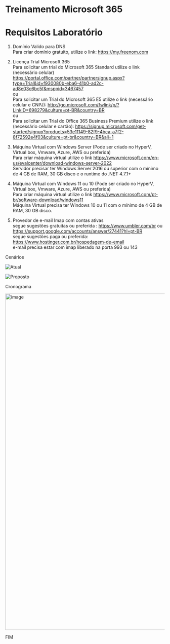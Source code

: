 # Treinamento Microsoft 365

# Requisitos Laboratório

1. Domínio Valido para DNS
   <br>Para criar domínio gratuito, utilize o link: https://my.freenom.com
   
2. Licença Trial Microsoft 365
   <br>Para solicitar um trial do Microsoft 365 Standard utilize o link (necessário celular) https://portal.office.com/partner/partnersignup.aspx?type=Trial&id=f930080b-eba6-41b0-ad2c-ad8e03c6bc5f&msppid=3467457
   <br>ou
   <br>Para solicitar um Trial do Microsoft 365 E5 utilize o link (necessário celular e CNPJ): http://go.microsoft.com/fwlink/p/?LinkID=698279&culture=pt-BR&country=BR
   <br>ou
   <br>Para solicitar um Trial do Office 365 Business Premium utilize o link (necessário celular e cartão): https://signup.microsoft.com/get-started/signup?products=53e11149-82f9-4bca-a7f2-8f72592e4f03&culture=pt-br&country=BR&ali=1
   
3. Máquina Virtual com Windows Server (Pode ser criado no HyperV, Virtual box, Vmware, Azure, AWS ou preferida)  
   Para criar máquina virtual utilize o link https://www.microsoft.com/en-us/evalcenter/download-windows-server-2022
   <br>Servidor precisar ter Windows Server 2016 ou superior com o mínimo de 4 GB de RAM, 30 GB disco e o runtime do .NET 4.7.1+

4. Máquina Virtual com Windows 11 ou 10 (Pode ser criado no HyperV, Virtual box, Vmware, Azure, AWS ou preferida)  
   Para criar máquina virtual utilize o link https://www.microsoft.com/pt-br/software-download/windows11
   <br>Máquina Virtual precisa ter Windows 10 ou 11 com o mínimo de 4 GB de RAM, 30 GB disco.
    
5. Provedor de e-mail Imap com contas ativas
   <br>segue sugestões gratuitas ou preferida : https://www.umbler.com/br ou https://support.google.com/accounts/answer/27441?hl=pt-BR
   <br>segue sugestões paga ou preferida: https://www.hostinger.com.br/hospedagem-de-email
   <br>e-mail precisa estar com imap liberado na porta 993 ou 143 
   
Cenários 
   
![Atual](https://user-images.githubusercontent.com/49683486/172049836-9bc337f2-0b07-44e0-934a-0454f2b6690d.png)

![Proposto](https://user-images.githubusercontent.com/49683486/172049859-c72be4ea-a0ce-46b0-b716-f067d63dff50.png)

Cronograma

<img width="1062" alt="image" src="https://user-images.githubusercontent.com/49683486/172419161-da35a7f4-4f55-4425-8969-369118e69776.png">

FIM
